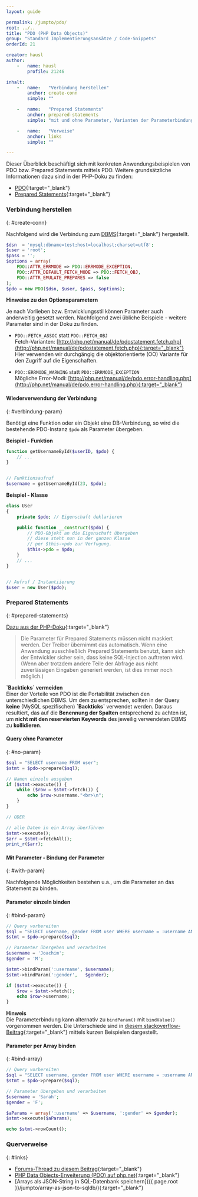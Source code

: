```yaml
---
layout: guide

permalink: /jumpto/pdo/
root: ../..
title: "PDO (PHP Data Objects)"
group: "Standard Implementierungsansätze / Code-Snippets"
orderId: 21

creator: hausl
author:
    -   name: hausl
        profile: 21246

inhalt:
    -   name:   "Verbindung herstellen"
        anchor: create-conn
        simple: ""

    -   name:   "Prepared Statements"
        anchor: prepared-statements
        simple: "mit und ohne Parameter, Varianten der Parameterbindung"

    -   name:   "Verweise"
        anchor: links
        simple: ""

---
```



Dieser Überblick beschäftigt sich mit konkreten Anwendungsbeispielen von PDO bzw. Prepared Statements mittels PDO. Weitere grundsätzliche Informationen dazu sind in der PHP-Doku zu finden:

* [PDO](http://php.net/manual/de/intro.pdo.php){:target="_blank"}
* [Prepared Statements](http://php.net/manual/de/pdo.prepared-statements.php){:target="_blank"}



### Verbindung herstellen
{: #create-conn}

Nachfolgend wird die Verbindung zum [DBMS](http://de.wikipedia.org/w/index.php?title=DBMS){:target="_blank"} hergestellt.

~~~ php
$dsn  = 'mysql:dbname=test;host=localhost;charset=utf8';
$user = 'root';
$pass = '';
$options = array(
    PDO::ATTR_ERRMODE => PDO::ERRMODE_EXCEPTION,
    PDO::ATTR_DEFAULT_FETCH_MODE => PDO::FETCH_OBJ,
    PDO::ATTR_EMULATE_PREPARES => false
);
$pdo = new PDO($dsn, $user, $pass, $options);
~~~

**Hinweise zu den Optionsparametern**

Je nach Vorlieben bzw. Entwicklungsstil können Parameter auch anderweitig gesetzt werden. Nachfolgend zwei übliche Beispiele - weitere Parameter sind in der Doku zu finden.

* `PDO::FETCH_ASSOC` statt `PDO::FETCH_OBJ`<br>
Fetch-Varianten: [http://php.net/manual/de/pdostatement.fetch.php](http://php.net/manual/de/pdostatement.fetch.php){:target="_blank"}<br>
Hier verwenden wir durchgängig die objektorientierte (OO) Variante für den Zugriff auf die Eigenschaften.

* `PDO::ERRMODE_WARNING` statt `PDO::ERRMODE_EXCEPTION`<br>
Mögliche Error-Modi: [http://php.net/manual/de/pdo.error-handling.php](http://php.net/manual/de/pdo.error-handling.php){:target="_blank"}



#### Wiederverwendung der Verbindung
{: #verbindung-param}

Benötigt eine Funktion oder ein Objekt eine DB-Verbindung, so wird die bestehende PDO-Instanz `$pdo` als Parameter übergeben.

**Beispiel - Funktion**

~~~ php
function getUsernameById($userID, $pdo) {
    // ...
}


// Funktionsaufruf
$username = getUsernameById(23, $pdo);
~~~

**Beispiel - Klasse**

~~~ php
class User
{
    private $pdo; // Eigenschaft deklarieren

    public function __construct($pdo) {
        // PDO-Objekt an die Eigenschaft übergeben
        // diese steht nun in der ganzen Klasse
        // per $this->pdo zur Verfügung.
        $this->pdo = $pdo;
    }
    // ...
}


// Aufruf / Instantiierung
$user = new User($pdo);
~~~


### Prepared Statements
{: #prepared-statements}


[Dazu aus der PHP-Doku](http://php.net/manual/de/pdo.prepared-statements.php){:target="_blank"}

> Die Parameter für Prepared Statements müssen nicht maskiert werden. Der Treiber übernimmt das automatisch. Wenn eine Anwendung ausschließlich Prepared Statements benutzt, kann sich der Entwickler sicher sein, dass keine SQL-Injection auftreten wird. (Wenn aber trotzdem andere Teile der Abfrage aus nicht zuverlässigen Eingaben generiert werden, ist dies immer noch möglich.)


<div class="alert alert-info"><strong>`Backticks` vermeiden</strong><br>Einer der Vorteile von PDO ist die Portabilität zwischen den unterschiedlichen DBMS. Um dem zu entsprechen, sollten in der Query <strong>keine</strong> (MySQL spezifischen) <strong>`Backticks`</strong> verwendet werden. Daraus resultiert, das auf die <strong>Benennung der Spalten</strong> entsprechend zu achten ist, um <strong>nicht mit den reservierten Keywords</strong> des jeweilig verwendeten DBMS zu <strong>kollidieren</strong>.</div>


#### Query ohne Parameter
{: #no-param}

~~~ php
$sql = "SELECT username FROM user";
$stmt = $pdo->prepare($sql);

// Namen einzeln ausgeben
if ($stmt->execute()) {
    while ($row = $stmt->fetch()) {
        echo $row->username."<br>\n";
    }
}

// ODER

// alle Daten in ein Array überführen
$stmt->execute();
$arr = $stmt->fetchAll();
print_r($arr);
~~~



#### Mit Parameter - Bindung der Parameter
{: #with-param}

Nachfolgende Möglichkeiten bestehen u.a., um die Parameter an das Statement zu binden.


#### Parameter einzeln binden
{: #bind-param}

~~~ php
// Query vorbereiten
$sql = "SELECT username, gender FROM user WHERE username = :username AND gender = :gender";
$stmt = $pdo->prepare($sql);

// Parameter übergeben und verarbeiten
$username = 'Joachim';
$gender = 'M';

$stmt->bindParam(':username', $username);
$stmt->bindParam(':gender',   $gender);

if ($stmt->execute()) {
    $row = $stmt->fetch();
    echo $row->username;
}
~~~

**Hinweis**<br>
Die Parameterbindung kann alternativ zu `bindParam()` mit `bindValue()` vorgenommen werden. Die Unterschiede sind in [diesem stackoverflow-Beitrag](http://stackoverflow.com/a/14413428){:target="_blank"} mittels kurzen Beispielen dargestellt.


#### Parameter per Array binden
{: #bind-array}

~~~ php
// Query vorbereiten
$sql = "SELECT username, gender FROM user WHERE username = :username AND gender = :gender";
$stmt = $pdo->prepare($sql);

// Parameter übergeben und verarbeiten
$username = 'Sarah';
$gender = 'F';

$aParams = array(':username' => $username, ':gender' => $gender);
$stmt->execute($aParams);

echo $stmt->rowCount();
~~~


### Querverweise
{: #links}

* [Forums-Thread zu diesem Beitrag](http://www.php.de/forum/php-de-intern/wiki-diskussionsforum/1431002-pdo-beitrag){:target="_blank"}
* [PHP Data Objects-Erweiterung (PDO) auf php.net](http://php.net/manual/de/intro.pdo.php){:target="_blank"}
* [Arrays als JSON-String in SQL-Datenbank speichern]({{ page.root }}/jumpto/array-as-json-to-sqldb/){:target="_blank"}
